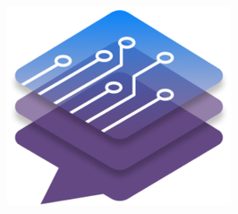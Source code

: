 <div align="center">
  <img src="media/DataBot Logo Transparent.png" width=400px alt="DataBot Logo">
</div>

